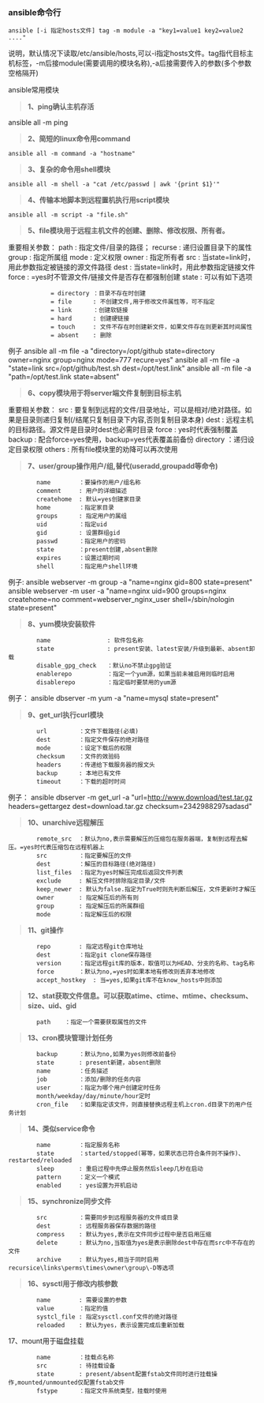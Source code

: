 ### ansible命令行

    ansible [-i 指定hosts文件] tag -m module -a "key1=value1 key2=value2 ...."
    
说明，默认情况下读取/etc/ansible/hosts,可以-i指定hosts文件。tag指代目标主机标签，-m后接module(需要调用的模块名称),-a后接需要传入的参数(多个参数空格隔开)

ansible常用模块

>**1、ping确认主机存活** 

ansible all -m ping
    
>**2、简短的linux命令用command**

    ansible all -m command -a "hostname"
    
>**3、复杂的命令用shell模块**

    ansible all -m shell -a "cat /etc/passwd | awk '{print $1}'"
    
>**4、传输本地脚本到远程置机执行用script模块**

    ansible all -m script -a "file.sh"
    
>**5、file模块用于远程主机文件的创建、删除、修改权限、所有者。**

重要相关参数：
            path    : 指定文件/目录的路径；
            recurse : 递归设置目录下的属性
            group   : 指定所属组
            mode    : 定义权限
            owner   : 指定所有者
            src     : 当state=link时，用此参数指定被链接的源文件路径
            dest    : 当state=link时，用此参数指定链接文件
            force   : =yes时不管源文件/链接文件是否存在都强制创建
            state   : 可以有如下选项
            
                = directory ：目录不存在时创建
                = file      : 不创建文件,用于修改文件属性等，可不指定
                = link      ：创建软链接
                = hard      : 创建硬链接
                = touch     : 文件不存在时创建新文件，如果文件存在则更新其时间属性
                = absent    : 删除
                
                
例子
        ansible all -m file -a "directory=/opt/github state=directory owner=nginx group=nginx mode=777 recure=yes"
        ansible all -m file -a "state=link src=/opt/github/test.sh dest=/opt/test.link"
        ansible all -m file -a "path=/opt/test.link state=absent"
        
>**6、copy模块用于将server端文件复制到目标主机**

重要相关参数：
            src         : 要复制到远程的文件/目录地址，可以是相对/绝对路径。如果是目录则递归复制(/结尾只复制目录下内容,否则复制目录本身)
            dest        : 远程主机的目标路径。源文件是目录时dest也必需时目录
            force       : yes时代表强制覆盖
            backup      : 配合force=yes使用，backup=yes代表覆盖前备份
            directory   ：递归设定目录权限
            others      : 所有file模块里的劝降可以再次使用
            
>**7、user/group操作用户/组,替代(useradd,groupadd等命令)**

            name        ：要操作的用户/组名称
            comment     : 用户的详细描述
            createhome  : 默认=yes创建家目录
            home        ：指定家目录
            groups      : 指定用户的属组
            uid         ：指定uid
            gid         : 设置群组gid
            passwd      ：指定用户的密码
            state       ：present创建,absent删除
            expires     ：设置过期时间
            shell       ：指定用户shell环境
            
例子:
        ansible webserver -m group -a "name=nginx gid=800 state=present"
        ansible webserver -m user -a "name=nginx uid=900 groups=nginx createhome=no comment=webserver_nginx_user shell=/sbin/nologin state=present"
        
>**8、yum模块安装软件**

            name                : 软件包名称
            state               : present安装、latest安装/升级到最新、absent卸载
            disable_gpg_check   ：默认no不禁止gpg验证
            enablerepo          ：指定一个yum源，如果当前未被启用则临时启用
            disablerepo         ：指定临时要禁用的yum源
例子：
        ansible dbserver -m yum -a "name=mysql state=present"
                
>**9、get_url执行curl模块**

            url         ：文件下载路径(必填)
            dest        ：指定文件保存的绝对路径
            mode        ：设定下载后的权限
            checksum    ：文件的效验码
            headers     ：传递给下载服务器的报文头
            backup      : 本地已有文件
            timeout     ：下载的超时时间

例子：
        ansible dbserver -m get_url -a "url=http://www.download/test.tar.gz headers=gettargez dest=download.tar.gz checksum=2342988297sadasd"
        
>**10、unarchive远程解压**

            remote_src  ：默认为no,表示需要解压的压缩包在服务器端，复制到远程去解压。=yes时代表压缩包在远程机器上
            src         ：指定要解压的文件
            dest        ：解压的目标路径(绝对路径)
            list_files  ：指定为yes时解压完成后返回文件列表
            exclude     : 解压文件时排除指定目录/文件
            keep_newer  : 默认为false.指定为True时则先判断后解压，文件更新时才解压
            owner       : 指定解压后的所有则
            group       : 指定解压后的所属群组
            mode        ：指定解压后的权限
            
>**11、git操作**

            repo        : 指定远程git仓库地址
            dest        ：指定git clone保存路径
            version     ：指定远程git库的版本，取值可以为HEAD、分支的名称、tag名称
            force       ：默认为no,=yes时如果本地有修改则丢弃本地修改
            accept_hostkey  : 当=yes,如果git库不在know_hosts中则添加
            
>**12、stat获取文件信息。可以获取atime、ctime、mtime、checksum、size、uid、gid**

            path    ：指定一个需要获取属性的文件
            
>**13、cron模块管理计划任务**

            backup      ：默认为no,如果为yes则修改前备份
            state       : present新建，absent删除
            name        ：任务描述
            job         ：添加/删除的任务内容
            user        ：指定为哪个用户创建定时任务
            month/weekday/day/minute/hour定时
            cron_file   ：如果指定该文件，则直接替换远程主机上cron.d目录下的用户任务计划
            
>**14、类似service命令**

            name        ：指定服务名称
            state       ：started/stopped(幂等，如果状态已符合条件则不操作)、restarted/reloaded
            sleep       : 重启过程中先停止服务然后sleep几秒在启动
            pattern     ：定义一个模式
            enabled     : yes设置为开机启动
            
>**15、synchronize同步文件**

            src         ：需要同步到远程服务器的文件或目录
            dest        : 远程服务器保存数据的路径
            compress    : 默认为yes,表示在文件同步过程中是否启用压缩
            delete      : 默认为no,当取值为yes是表示删除dest中存在而src中不存在的文件
            archive     : 默认为yes,相当于同时启用recursice\links\perms\times\owner\group\-D等选项
            
>**16、sysctl用于修改内核参数**

            name        : 需要设置的参数
            value       ：指定的值
            systcl_file : 指定sysctl.conf文件的绝对路径
            reloaded    : 默认为yes，表示设置完成后重新加载
            
17、mount用于磁盘挂载   

            name        ：挂载点名称
            src         : 待挂载设备
            state       : present/absent配置fstab文件同时进行挂载操作,mounted/unmounted仅配置fstab文件
            fstype      ：指定文件系统类型，挂载时使用
